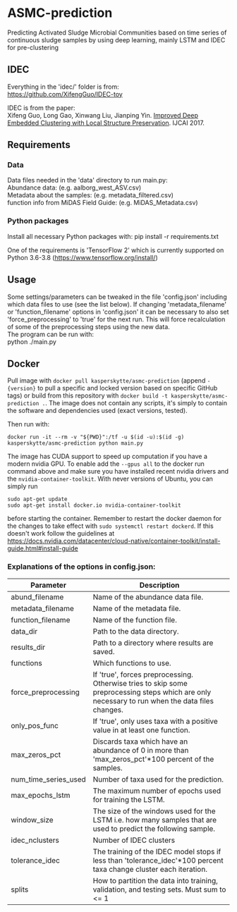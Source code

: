 # ASMC-prediction
Predicting Activated Sludge Microbial Communities based on time series of continuous sludge samples by using deep learning, mainly LSTM and IDEC for pre-clustering

## IDEC
Everything in the 'idec/' folder is from:\
https://github.com/XifengGuo/IDEC-toy

IDEC is from the paper:\
Xifeng Guo, Long Gao, Xinwang Liu, Jianping Yin. 
[Improved Deep Embedded Clustering with Local Structure Preservation](https://xifengguo.github.io/papers/IJCAI17-IDEC.pdf). IJCAI 2017.

## Requirements
### Data
Data files needed in the 'data' directory to run main.py:\
Abundance data:                              (e.g. aalborg_west_ASV.csv)\
Metadata about the samples:                  (e.g. metadata_filtered.csv)\
function info from MiDAS Field Guide:   (e.g. MiDAS_Metadata.csv)

### Python packages
Install all necessary Python packages with:
pip install -r requirements.txt

One of the requirements is 'TensorFlow 2' which is currently supported on Python 3.6-3.8 (https://www.tensorflow.org/install/)

## Usage
Some settings/parameters can be tweaked in the file 'config.json' including which data files to use (see the list below).
If changing 'metadata_filename' or 'function_filename' options in 'config.json' it can be necessary to also set 'force_preprocessing' to 'true' for the next run. This will force recalculation of some of the preprocessing steps using the new data.\
The program can be run with:\
python ./main.py

## Docker
Pull image with `docker pull kasperskytte/asmc-prediction` (append `-{version}` to pull a specific and locked version based on specific GitHub tags) or build from this repository with `docker build -t kasperskytte/asmc-prediction .`. The image does not contain any scripts, it's simply to contain the software and dependencies used (exact versions, tested).

Then run with:
```
docker run -it --rm -v "${PWD}":/tf -u $(id -u):$(id -g) kasperskytte/asmc-prediction python main.py

```

The image has CUDA support to speed up computation if you have a modern nvidia GPU. To enable add the `--gpus all` to the docker run command above and make sure you have installed recent nvidia drivers and the `nvidia-container-toolkit`. With never versions of Ubuntu, you can simply run 

```
sudo apt-get update
sudo apt-get install docker.io nvidia-container-toolkit 
```

before starting the container. Remember to restart the docker daemon for the changes to take effect with `sudo systemctl restart dockerd`. If this doesn't work follow the guidelines at https://docs.nvidia.com/datacenter/cloud-native/container-toolkit/install-guide.html#install-guide

### Explanations of the options in config.json:
| Parameter                     | Description |
| ---                           | ---         |
| abund_filename                     | Name of the abundance data file. |
| metadata_filename                 | Name of the metadata file. |
| function_filename            | Name of the function file. |
| data_dir                      | Path to the data directory. |
| results_dir                   | Path to a directory where results are saved. |
| functions          | Which functions to use. |
| force_preprocessing           | If 'true', forces preprocessing. Otherwise tries to skip some preprocessing steps which are only necessary to run when the data files changes. |
| only_pos_func                 | If 'true', only uses taxa with a positive value in at least one function. |
| max_zeros_pct       | Discards taxa which have an abundance of 0 in more than 'max_zeros_pct'\*100 percent of the samples. |
| num_time_series_used          | Number of taxa used for the prediction. |
| max_epochs_lstm               | The maximum number of epochs used for training the LSTM. |
| window_size                   | The size of the windows used for the LSTM i.e. how many samples that are used to predict the following sample. |
| idec_nclusters                | Number of IDEC clusters |
| tolerance_idec                | The training of the IDEC model stops if less than 'tolerance_idec'\*100 percent taxa change cluster each iteration. |
| splits                        | How to partition the data into training, validation, and testing sets. Must sum to <= 1 |
